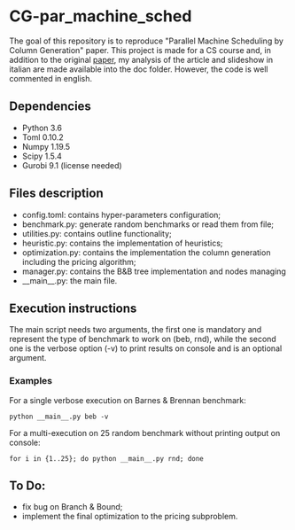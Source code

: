 # CG-par_machine_sched
The goal of this repository is to reproduce "Parallel Machine Scheduling by Column Generation" paper.
This project is made for a CS course and, in addition to the original [paper](https://core.ac.uk/download/pdf/80112183.pdf), my analysis of the article and slideshow in italian are made available into the doc folder.
However, the code is well commented in english.

## Dependencies
* Python 3.6
* Toml 0.10.2
* Numpy 1.19.5
* Scipy 1.5.4
* Gurobi 9.1 (license needed)

## Files description
- config.toml: contains hyper-parameters configuration;
- benchmark.py: generate random benchmarks or read them from file;
- utilities.py: contains outline functionality;
- heuristic.py: contains the implementation of heuristics;
- optimization.py: contains the implementation the column generation including the pricing algorithm;
- manager.py: contains the B&B tree implementation and nodes managing
- \_\_main__.py: the main file.

## Execution instructions
The main script needs two arguments, the first one is mandatory and represent the type of benchmark to work on (beb, rnd), while the second one is the verbose option (-v) to print results on console and is an optional argument.   

### Examples
For a single verbose execution on Barnes & Brennan benchmark:
```
python __main__.py beb -v
```
For a multi-execution on 25 random benchmark without printing output on console:
```
for i in {1..25}; do python __main__.py rnd; done
```

## To Do:
- fix bug on Branch & Bound;
- implement the final optimization to the pricing subproblem.